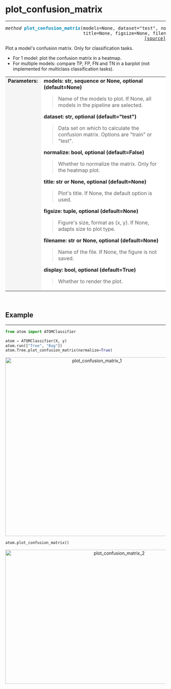 # plot_confusion_matrix
-----------------------

<pre><em>method</em> <strong style="color:#008AB8">plot_confusion_matrix</strong>(models=None, dataset="test", normalize=False,
                             title=None, figsize=None, filename=None, display=True)
<div align="right"><a href="https://github.com/tvdboom/ATOM/blob/master/atom/plots.py#L1714">[source]</a></div></pre>
Plot a model's confusion matrix. Only for classification tasks.

* For 1 model: plot the confusion matrix in a heatmap.
* For multiple models: compare TP, FP, FN and TN in a barplot (not implemented for multiclass classification tasks).

<table width="100%">
<tr>
<td width="15%" style="vertical-align:top; background:#F5F5F5;"><strong>Parameters:</strong></td>
<td width="75%" style="background:white;">
<strong>models: str, sequence or None, optional (default=None)</strong>
<blockquote>
Name of the models to plot. If None, all models in the pipeline are selected.
</blockquote>
<strong>dataset: str, optional (default="test")</strong>
<blockquote>
Data set on which to calculate the confusion matrix. Options are "train" or "test".
</blockquote>
<strong>normalize: bool, optional (default=False)</strong>
<blockquote>
Whether to normalize the matrix. Only for the heatmap plot.
</blockquote>
<strong>title: str or None, optional (default=None)</strong>
<blockquote>
Plot's title. If None, the default option is used.
</blockquote>
<strong>figsize: tuple, optional (default=None)</strong>
<blockquote>
Figure's size, format as (x, y). If None, adapts size to plot type.
</blockquote>
<strong>filename: str or None, optional (default=None)</strong>
<blockquote>
Name of the file. If None, the figure is not saved.
</blockquote>
<strong>display: bool, optional (default=True)</strong>
<blockquote>
Whether to render the plot.
</blockquote>
</tr>
</table>
<br />


## Example
----------

```python
from atom import ATOMClassifier

atom = ATOMClassifier(X, y)
atom.run(["Tree", "Bag"])
atom.Tree.plot_confusion_matrix(normalize=True)
```
<div align="center">
    <img src="../../../img/plots/plot_confusion_matrix_1.png" alt="plot_confusion_matrix_1" width="560" height="560"/>
</div>

```python
atom.plot_confusion_matrix()
```
<div align="center">
    <img src="../../../img/plots/plot_confusion_matrix_2.png" alt="plot_confusion_matrix_2" width="700" height="420"/>
</div>